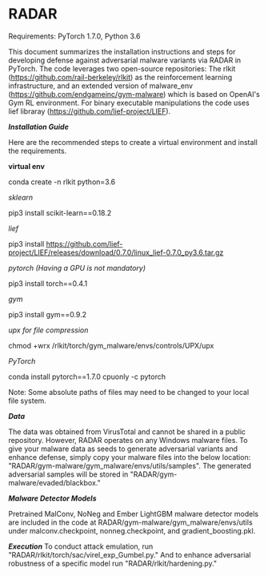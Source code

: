 # RADAR

Requirements: PyTorch 1.7.0, Python 3.6

This document summarizes the installation instructions and steps for developing defense against adversarial malware variants via RADAR in PyTorch. The code leverages two open-source repositories: The rlkit (https://github.com/rail-berkeley/rlkit) as the reinforcement learning infrastructure, and an extended version of malware_env (https://github.com/endgameinc/gym-malware) which is based on OpenAI's Gym RL environment. For binary executable manipulations the code uses lief libraray (https://github.com/lief-project/LIEF).


***Installation Guide***

Here are the recommended steps to create a virtual environment and install the requirements.

**virtual env**

conda create -n rlkit python=3.6

*sklearn*

pip3 install scikit-learn==0.18.2

*lief*

pip3 install https://github.com/lief-project/LIEF/releases/download/0.7.0/linux_lief-0.7.0_py3.6.tar.gz

*pytorch (Having a GPU is not mandatory)*

pip3 install torch==0.4.1

*gym*

pip3 install gym==0.9.2

*upx for file compression*

chmod +wrx /rlkit/torch/gym_malware/envs/controls/UPX/upx

*PyTorch*

conda install pytorch==1.7.0 cpuonly -c pytorch

Note: Some absolute paths of files may need to be changed to your local file system.

***Data***

The data was obtained from VirusTotal and cannot be shared in a public repository. However, RADAR operates on any Windows malware files. To give your malware data as seeds to generate adversarial variants and enhance defense, simply copy your malware files into the below location:
"RADAR/gym-malware/gym_malware/envs/utils/samples". The generated adversarial samples will be stored in "RADAR/gym-malware/evaded/blackbox."

***Malware Detector Models***

Pretrained MalConv, NoNeg and Ember LightGBM malware detector models are included in the code at RADAR/gym-malware/gym_malware/envs/utils under malconv.checkpoint, nonneg.checkpoint, and gradient_boosting.pkl.

***Execution***
To conduct attack emulation, run "RADAR/rlkit/torch/sac/virel_exp_Gumbel.py." 
And to enhance adversarial robustness of a specific model run "RADAR/rlkit/hardening.py."
